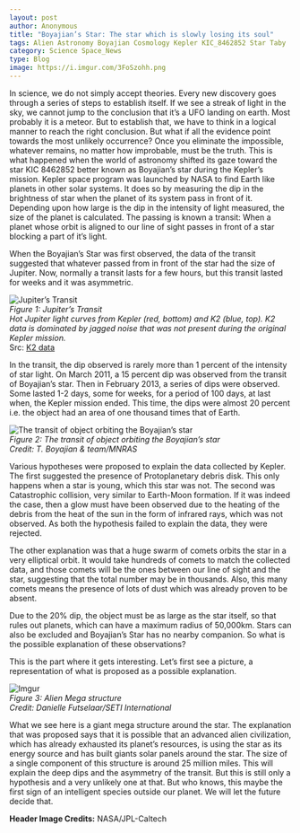 ```yaml
---
layout: post
author: Anonymous
title: "Boyajian’s Star: The star which is slowly losing its soul"
tags: Alien Astronomy Boyajian Cosmology Kepler KIC_8462852 Star Taby 
category: Science Space_News
type: Blog
image: https://i.imgur.com/3FoSzohh.png
---
```

In science, we do not simply accept theories. Every new discovery goes through a series of steps to establish itself. If we see a streak of light in the sky, we cannot jump to the conclusion that it’s a UFO landing on earth. Most probably it is a meteor. But to establish that, we have to think in a logical manner to reach the right conclusion. But what if all the evidence point towards the most unlikely occurrence? Once you eliminate the impossible, whatever remains, no matter how improbable, must be the truth. This is what happened when the world of astronomy shifted its gaze toward the star KIC 8462852 better known as Boyajian’s star during the Kepler’s mission.
Kepler space program was launched by NASA to find Earth like planets in other solar systems.  It does so by measuring the dip in the brightness of star when the planet of its system pass in front of it. Depending upon how large is the dip in the intensity of light measured, the size of the planet is calculated. The passing is known a transit: When a planet whose orbit is aligned to our line of sight passes in front of a star blocking a part of it’s light.

When the Boyajian’s Star was first observed, the data of the transit suggested that whatever passed from in front of the star had the size of Jupiter. Now, normally a transit lasts for a few hours, but this transit lasted for weeks and it was asymmetric.

![Jupiter’s Transit](https://i.imgur.com/8ZqsQlyl.jpg)\
*Figure 1: Jupiter’s Transit*\
*Hot Jupiter light curves from Kepler (red, bottom) and K2 (blue, top). K2 data is dominated by jagged noise that was not present during the original Kepler mission.*\
Src: [K2 data](https://blog.planethunters.org/2015/01/)


In the transit, the dip observed is rarely more than 1 percent of the intensity of star light. On March 2011, a 15 percent dip was observed from the transit of Boyajian’s star. Then in February 2013, a series of dips were observed. Some lasted 1-2 days, some for weeks, for a period of 100 days, at last when, the Kepler mission ended. This time, the dips were almost 20 percent i.e. the object had an area of one thousand times that of Earth.

![The transit of object orbiting the Boyajian’s star](https://i.imgur.com/e8k12Qwl.png)\
*Figure 2: The transit of object orbiting the Boyajian’s star*\
*Credit: T. Boyajian & team/MNRAS*

Various hypotheses were proposed to explain the data collected by Kepler. The first suggested the presence of Protoplanetary debris disk. This only happens when a star is young, which this star was not. The second was Catastrophic collision, very similar to Earth-Moon formation. If it was indeed the case, then a glow must have been observed due to the heating of the debris from the heat of the sun in the form of infrared rays, which was not observed. As both the hypothesis failed to explain the data, they were rejected.

The other explanation was that a huge swarm of comets orbits the star in a very elliptical orbit. It would take hundreds of comets to match the collected data, and those comets will be the ones between our line of sight and the star, suggesting that the total number may be in thousands. Also, this many comets means the presence of lots of dust which was already proven to be absent.

Due to the 20% dip, the object must be as large as the star itself, so that rules out planets, which can have a maximum radius of 50,000km. Stars can also be excluded and Boyajian’s Star has no nearby companion. So what is the possible explanation of these observations?

This is the part where it gets interesting. Let’s first see a picture, a representation of what is proposed as a possible explanation.

![Imgur](https://i.imgur.com/S8Lwck4l.png)\
*Figure 3: Alien Mega structure*\
*Credit: Danielle Futselaar/SETI International*

What we see here is a giant mega structure around the star. The explanation that was proposed says that it is possible that an advanced alien civilization, which has already exhausted its planet’s resources, is using the star as its energy source and has built giants solar panels around the star. The size of a single component of this structure is around 25 million miles. This will explain the deep dips and the asymmetry of the transit. But this is still only a hypothesis and a very unlikely one at that. But who knows, this maybe the first sign of an intelligent species outside our planet. We will let the future decide that.

**Header Image Credits:** NASA/JPL-Caltech
